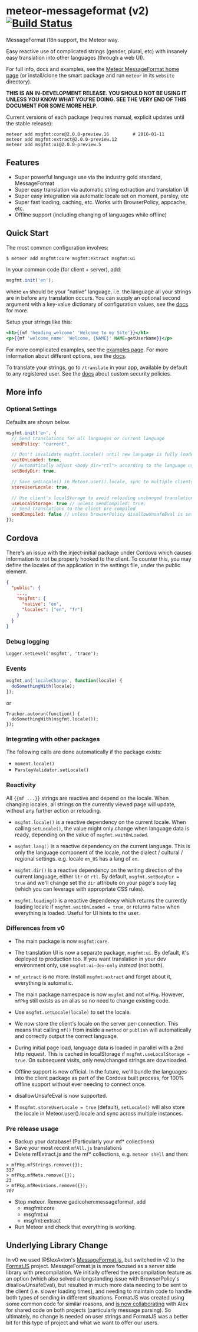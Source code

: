 # meteor-messageformat (v2) [![Build Status](https://api.travis-ci.org/gadicc/meteor-messageformat.svg?branch=v2)](https://travis-ci.org/gadicc/meteor-messageformat)

MessageFormat i18n support, the Meteor way.

Easy reactive use of complicated strings (gender, plural, etc) with insanely
easy translation into other languages (through a web UI).

For full info, docs and examples, see the
[Meteor MessageFormat home page](http://messageformat.meteor.com/)
(or install/clone the smart package and run `meteor` in its `website` directory).

**THIS IS AN IN-DEVELOPMENT RELEASE.  YOU SHOULD NOT BE USING IT UNLESS YOU KNOW
WHAT YOU'RE DOING.  SEE THE VERY END OF THIS DOCUMENT FOR SOME MORE HELP**.

Current versions of each package (requires manual, explicit updates until
the stable release):

```
meteor add msgfmt:core@2.0.0-preview.16         # 2016-01-11
meteor add msgfmt:extract@2.0.0-preview.12
meteor add msgfmt:ui@2.0.0-preview.5
```

## Features

* Super powerful language use via the industry gold standard, MessageFormat
* Super easy translation via automatic string extraction and translation UI
* Super easy integration via automatic locale set on moment, parsley, etc
* Super fast loading, caching, etc.  Works with BrowserPolicy, appcache, etc.
* Offline support (including changing of languages while offline)

## Quick Start

The most common configuration involves:

```bash
$ meteor add msgfmt:core msgfmt:extract msgfmt:ui
```

In your common code (for client + server), add:

```js
msgfmt.init('en');
```

where `en` should be your "native" language, i.e. the language all your
strings are in before any translation occurs.  You can supply an optional
second argument with a key-value dictionary of configuration values, see
the [docs](http://messageformat.meteor.com/docs) for more.

Setup your strings like this:

```handlebars
<h1>{{mf 'heading_welcome' 'Welcome to my Site'}}</h1>
<p>{{mf 'welcome_name' 'Welcome, {NAME}' NAME=getUserName}}</p>
```

For more complicated examples, see the
[examples page](http://messageformat.meteor.com/examples).
For more information about different options, see the
[docs](http://messageformat.meteor.com/docs).

To translate your strings, go to `/translate` in your app, available by default
to any registered user.  See the [docs](http://messageformat.meteor.com/docs)
about custom security policies.

## More info

### Optional Settings

Defaults are shown below.

```js
msgfmt.init('en', {
  // Send translations for all languages or current language
  sendPolicy: "current",

  // Don't invalidate msgfmt.locale() until new language is fully loaded
  waitOnLoaded: true,
  // Automatically adjust <body dir="rtl"> according to the language used
  setBodyDir: true,

  // Save setLocale() in Meteor.user().locale, sync to multiple clients
  storeUserLocale: true,

  // Use client's localStorage to avoid reloading unchanged translations
  useLocalStorage: true // unless sendCompiled: true,
  // Send translations to the client pre-compiled
  sendCompiled: false // unless browserPolicy disallowUnsafeEval is set
});
```

## Cordova

There's an issue with the inject-initial package under Cordova which causes information to not be properly hooked to the client. To counter this, you may define the locales of the application in the settings file, under the public element.
```json
{
  "public": {
    ...,
    "msgfmt": {
      "native": "en",
      "locales": ["en", "fr"]
    }
  }
}
```

### Debug logging

`Logger.setLevel('msgfmt', 'trace');`

### Events

```js
msgfmt.on('localeChange', function(locale) {
  doSomethingWith(locale);
});
```

or

```
Tracker.autorun(function() {
  doSomethingWith(msgfmt.locale());
});
```

### Integrating with other packages

The following calls are done automatically if the package exists:

* `moment.locale()`
* `ParsleyValidator.setLocale()`

### Reactivity

All `{{mf ...}}` strings are reactive and depend on the locale.  When
changing locales, all strings on the currently viewed page will update,
without any further action or reloading.

* `msgfmt.locale()` is a reactive dependency on the current locale.  When
calling `setLocale()`, the value might only change when language data is
ready, depending on the value of `msgfmt.waitOnLoaded`.

* `msgfmt.lang()` is a reactive dependency on the current language.  This
is only the language component of the locale, not the dialect / cultural /
regional settings.  e.g. locale `en_US` has a lang of `en`.

* `msgfmt.dir()` is a reactive dependency on the writing direction of the
current language, either `ltr` or `rtl`.  By default,
`msgfmt.setBodyDir = true` and we'll change set the `dir` attribute on
your page's `body` tag (which you can leverage with appropriate CSS rules).

* `msgfmt.loading()` is a reactive dependency which returns the currently
loading locale if `msgfmt.waitOnLoaded = true`, or returns `false` when
everything is loaded.  Useful for UI hints to the user.

### Differences from v0

* The main package is now `msgfmt:core`.

* The translation UI is now a separate package, `msgfmt:ui`.  By default,
it's deployed to production too.  If you want translation in your dev
environment only, use `msgfmt:ui-dev-only` *instead* (not both).

* `mf_extract` is no more.  Install `msgfmt:extract` and forget about it,
everything is automatic.

* The main package namespace is now `msgfmt` and not `mfPkg`.  However,
`mfPkg` still exists as an alias so no need to change existing code.

* Use `msgfmt.setLocale(locale)` to set the locale.

* We now store the client's locale on the server per-connection.  This
means that calling `mf()` from inside a `method` or `publish` will
automatically and correctly output the correct language.

* During initial page load, language data is loaded in parallel with a 2nd
http request.  This is cached in localStorage if `msgfmt.useLocalStorage =
true`.  On subsequent visits, only new/changed strings are downloaded.

* Offline support is now official.  In the future, we'll bundle the languages
into the client package as part of the Cordova built process, for 100% offline
support without ever needing to connect once.

* disallowUnsafeEval is now supported.

* If `msgfmt.storeUserLocale = true` (default), `setLocale()` will also
store the locale in Meteor.user().locale and sync across multiple instances.

### Pre release usage

* Backup your database!  (Particularly your mf* collections)
* Save your most recent `mfAll.js` translations
* Delete mfExtract.js and the mf* collections, e.g. `meteor shell` and then:
```
> mfPkg.mfStrings.remove({});
337
> mfPkg.mfMeta.remove({});
23
> mfPkg.mfRevisions.remove({});
707
```
* Stop meteor.  Remove gadicohen:messageformat, add
  * msgfmt:core
  * msgfmt:ui
  * msgfmt:extract
* Run Meteor and check that everything is working.

## Underlying Library Change

In v0 we used @SlexAxton's [MessageFormat.js](https://github.com/SlexAxton/messageformat.js/),
but switched in v2 to the [FormatJS](http://formatjs.io/) project.  MessageFormat.js is
more focused as a server side library with precompilation.  We initially offered the
precompilation feature as an option (which also solved a longstanding issue with
BrowserPolicy's disallowUnsafeEval), but resulted in much more data needing to be sent
to the client (i.e. slower loading times), and needing to maintain code to handle both
types of sending in different situations.  FormatJS was created using some common code
for similar reasons, and
[is now collaborating](https://github.com/yahoo/intl-messageformat/issues/72) with
Alex for shared code on both projects (particularly message parsing).  So ultimately,
no change is needed on user strings and FormatJS was a better bit for this type of
project and what we want to offer our users.
